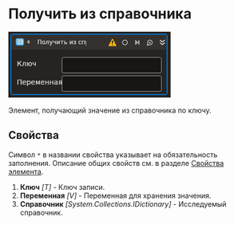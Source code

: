 # Получить из справочника

![](<../../../../../.gitbook/assets1/T1-GetDictValue.PNG>)

Элемент, получающий значение из справочника по ключу.

## Свойства

Символ `*` в названии свойства указывает на обязательность заполнения. 
Описание общих свойств см. в разделе [Свойства элемента](https://docs.primo-rpa.ru/primo-rpa/primo-studio/process/elements#svoistva-elementa).

1. **Ключ** *[T]* - Ключ записи.
1. **Переменная** *[V]* - Переменная для хранения значения.
1. **Справочник** *[System.Collections.IDictionary]* - Исследуемый справочник.
